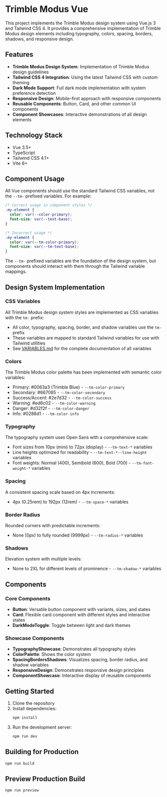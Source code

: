 # Trimble Modus Vue

This project implements the Trimble Modus design system using Vue.js 3 and Tailwind CSS 4. It provides a comprehensive implementation of Trimble Modus design elements including typography, colors, spacing, borders, shadows, and responsive design.

## Features

- **Trimble Modus Design System**: Implementation of Trimble Modus design guidelines
- **Tailwind CSS 4 Integration**: Using the latest Tailwind CSS with custom theming
- **Dark Mode Support**: Full dark mode implementation with system preference detection
- **Responsive Design**: Mobile-first approach with responsive components
- **Reusable Components**: Button, Card, and other common UI components
- **Component Showcases**: Interactive demonstrations of all design elements

## Technology Stack

- Vue 3.5+
- TypeScript
- Tailwind CSS 4.1+
- Vite 6+

## Component Usage

All Vue components should use the standard Tailwind CSS variables, not the `--tm-` prefixed variables. For example:

```css
/* Correct usage in component styles */
.my-element {
  color: var(--color-primary);
  font-size: var(--text-base);
}

/* Incorrect usage */
.my-element {
  color: var(--tm-color-primary);
  font-size: var(--tm-text-base);
}
```

The `--tm-` prefixed variables are the foundation of the design system, but components should interact with them through the Tailwind variable mappings.

## Design System Implementation

### CSS Variables

All Trimble Modus design system styles are implemented as CSS variables with the `tm-` prefix:

- All color, typography, spacing, border, and shadow variables use the `tm-` prefix
- These variables are mapped to standard Tailwind variables for use with Tailwind utilities
- See [VARIABLES.md](./VARIABLES.md) for the complete documentation of all variables

### Colors

The Trimble Modus color palette has been implemented with semantic color variables:

- Primary: #0063a3 (Trimble Blue) - `--tm-color-primary`
- Secondary: #667085 - `--tm-color-secondary`
- Success/Accent: #2e7d32 - `--tm-color-success`
- Warning: #ed6c02 - `--tm-color-warning`
- Danger: #d32f2f - `--tm-color-danger`
- Info: #0288d1 - `--tm-color-info`

### Typography

The typography system uses Open Sans with a comprehensive scale:

- Font sizes from 10px (mini) to 72px (display) - `--tm-text-*` variables
- Line heights optimized for readability - `--tm-text-*--line-height` variables
- Font weights: Normal (400), Semibold (600), Bold (700) - `--tm-font-weight-*` variables

### Spacing

A consistent spacing scale based on 4px increments:

- 4px (0.25rem) to 192px (12rem) - `--tm-space-*` variables

### Border Radius

Rounded corners with predictable increments:

- None (0px) to fully rounded (9999px) - `--tm-radius-*` variables

### Shadows

Elevation system with multiple levels:

- None to 2XL for different levels of prominence - `--tm-shadow-*` variables

## Components

### Core Components

- **Button**: Versatile button component with variants, sizes, and states
- **Card**: Flexible card component with different styles and interactive states
- **DarkModeToggle**: Toggle between light and dark themes

### Showcase Components

- **TypographyShowcase**: Demonstrates all typography styles
- **ColorPalette**: Shows the color system
- **SpacingBordersShadows**: Visualizes spacing, border radius, and shadow variables
- **ResponsiveDesign**: Demonstrates responsive design principles
- **ComponentShowcase**: Interactive display of reusable components

## Getting Started

1. Clone the repository
2. Install dependencies:
   ```bash
   npm install
   ```
3. Run the development server:
   ```bash
   npm run dev
   ```

## Building for Production

```bash
npm run build
```

## Preview Production Build

```bash
npm run preview
```
